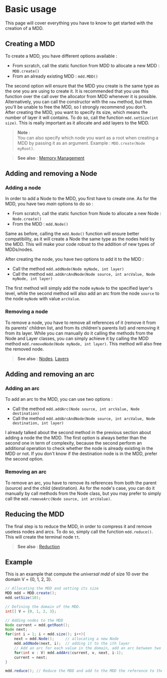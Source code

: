 # Basic usage
This page will cover everything you have to know to get started with the creation of a MDD.

## Creating a MDD
To create a MDD, you have different options available : 
* From scratch, call the static function from MDD to allocate a new MDD : `MDD.create()`
* From an already existing MDD : `mdd.MDD()`

The second option will ensure that the MDD you create is the same type as the one you are using to create it. It is recommended that you use this function over the call over the allocator from MDD whenever it is possible.
Alternatively, you can call the constructor with the `new` method, but then you'll be unable to free the MDD, so I strongly recommend you don't.  
After creating the MDD, you want to specify its size, which means the number of layer it will contains. To do so, call the function `mdd.setSize(int size)`. This is really important as it allocate and add layers to the MDD.

> **Note** :  
> You can also specify which node you want as a root when creating a MDD by passing it as an argument. Example : `MDD.create(Node myRoot)`.

> **See also** : [Memory Management](https://github.com/JungVictor/MDDLib/wiki/Memory-Management)


## Adding and removing a Node

### Adding a node
In order to add a Node to the MDD, you first have to create one. As for the MDD, you have two _main_ options to do so : 
* From scratch, call the static function from Node to allocate a new Node : `Node.create()`
* From the MDD : `mdd.Node()`

Same as before, calling the `mdd.Node()` function will ensure better compatibility, as it will create a Node the same type as the nodes held by the MDD. This will make your code robust to the addition of new types of MDDs/nodes.

After creating the node, you have two options to add it to the MDD : 
* Call the method `mdd.addNode(Node myNode, int layer)`
* Call the method `mdd.addArcAndNode(Node source, int arcValue, Node myNode, int layer)`

The first method will simply add the node `myNode` to the specified layer's level, while the second method will also add an arc from the node `source` to the node `myNode` with value `arcValue`.

### Removing a node
To remove a node, you have to remove all references of it (remove it from its parents' children list, and from its children's parents list) and removing it from its layer. While you can manually do it calling the methods from the Node and Layer classes, you can simply achieve it by calling the MDD method `mdd.removeNode(Node myNode, int layer)`. This method will also free the removed node.


> **See also** : [Nodes](https://github.com/JungVictor/MDDLib/wiki/Structure-and-elements#nodes), [Layers](https://github.com/JungVictor/MDDLib/wiki/Structure-and-elements#layers)


## Adding and removing an arc

### Adding an arc
To add an arc to the MDD, you can use two options : 
* Call the method `mdd.addArc(Node source, int arcValue, Node destination)`
* Call the method `mdd.addArcAndNode(Node source, int arcValue, Node destination, int layer)`

I already talked about the second method in the previous section about adding a node the the MDD. The first option is always better than the second one in term of complexity, because the second perform an additional operation to check whether the node is already existing in the MDD or not. If you don't know if the destination node is in the MDD, prefer the second option.

### Removing an arc
To remove an arc, you have to remove its references from both the parent (source) and the child (destination). As for the node's case, you can do it manually by call methods from the Node class, but you may prefer to simply call the `mdd.removeArc(Node source, int arcValue)`.

## Reducing the MDD
The final step is to reduce the MDD, in order to compress it and remove useless nodes and arcs. To do so, simply call the function `mdd.reduce()`. This will create the terminal node `tt`.

> **See also** : [Reduction](https://github.com/JungVictor/MDDLib/wiki/Operations#reduction)

## Example
This is an example that compute the _universal mdd_ of size 10 over the domain V = {0, 1, 2, 3}.
```java
// Allocating the MDD and setting its size
MDD mdd = MDD.create();
mdd.setSize(10);

// Defining the domain of the MDD.
int[] V = {0, 1, 2, 3};

// Adding nodes to the MDD
Node current = mdd.getRoot();
Node next;
for(int i = 1; i < mdd.size(); i++){
    next = mdd.Node();     // allocating a new Node
    mdd.addNode(next, i);  // adding it to the ith layer
    // Add an arc for each value in the domain, add an arc between two nodes current and next
    for(int v : V) mdd.addArc(current, v, next, i-1);
    current = next;
}

mdd.reduce(); // Reduce the MDD and add to the MDD the reference to the tt node
```

